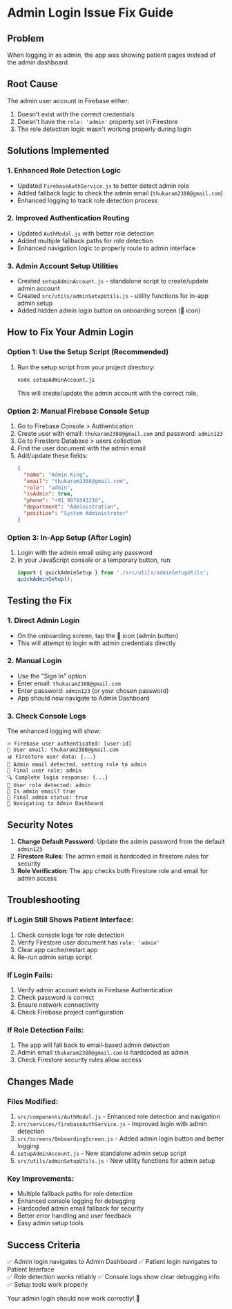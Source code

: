 # Admin Login Issue Fix Guide

## Problem
When logging in as admin, the app was showing patient pages instead of the admin dashboard.

## Root Cause
The admin user account in Firebase either:
1. Doesn't exist with the correct credentials
2. Doesn't have the `role: 'admin'` property set in Firestore
3. The role detection logic wasn't working properly during login

## Solutions Implemented

### 1. Enhanced Role Detection Logic
- Updated `FirebaseAuthService.js` to better detect admin role
- Added fallback logic to check the admin email (`thukaram2388@gmail.com`)
- Enhanced logging to track role detection process

### 2. Improved Authentication Routing
- Updated `AuthModal.js` with better role detection
- Added multiple fallback paths for role detection
- Enhanced navigation logic to properly route to admin interface

### 3. Admin Account Setup Utilities
- Created `setupAdminAccount.js` - standalone script to create/update admin account
- Created `src/utils/adminSetupUtils.js` - utility functions for in-app admin setup
- Added hidden admin login button on onboarding screen (👑 icon)

## How to Fix Your Admin Login

### Option 1: Use the Setup Script (Recommended)
1. Run the setup script from your project directory:
   ```bash
   node setupAdminAccount.js
   ```
   This will create/update the admin account with the correct role.

### Option 2: Manual Firebase Console Setup
1. Go to Firebase Console > Authentication
2. Create user with email: `thukaram2388@gmail.com` and password: `admin123`
3. Go to Firestore Database > users collection
4. Find the user document with the admin email
5. Add/update these fields:
   ```json
   {
     "name": "Admin King",
     "email": "thukaram2388@gmail.com",
     "role": "admin",
     "isAdmin": true,
     "phone": "+91 9876543210",
     "department": "Administration",
     "position": "System Administrator"
   }
   ```

### Option 3: In-App Setup (After Login)
1. Login with the admin email using any password
2. In your JavaScript console or a temporary button, run:
   ```javascript
   import { quickAdminSetup } from './src/utils/adminSetupUtils';
   quickAdminSetup();
   ```

## Testing the Fix

### 1. Direct Admin Login
- On the onboarding screen, tap the 👑 icon (admin button)
- This will attempt to login with admin credentials directly

### 2. Manual Login
- Use the "Sign In" option
- Enter email: `thukaram2388@gmail.com`
- Enter password: `admin123` (or your chosen password)
- App should now navigate to Admin Dashboard

### 3. Check Console Logs
The enhanced logging will show:
```
🔥 Firebase user authenticated: [user-id]
📧 User email: thukaram2388@gmail.com
📊 Firestore user data: {...}
👑 Admin email detected, setting role to admin
🔑 Final user role: admin
🔍 Complete login response: {...}
👤 User role detected: admin
🔑 Is admin email? true
👑 Final admin status: true
🚀 Navigating to Admin Dashboard
```

## Security Notes

1. **Change Default Password**: Update the admin password from the default `admin123`
2. **Firestore Rules**: The admin email is hardcoded in firestore.rules for security
3. **Role Verification**: The app checks both Firestore role and email for admin access

## Troubleshooting

### If Login Still Shows Patient Interface:
1. Check console logs for role detection
2. Verify Firestore user document has `role: 'admin'`
3. Clear app cache/restart app
4. Re-run admin setup script

### If Login Fails:
1. Verify admin account exists in Firebase Authentication
2. Check password is correct
3. Ensure network connectivity
4. Check Firebase project configuration

### If Role Detection Fails:
1. The app will fall back to email-based admin detection
2. Admin email `thukaram2388@gmail.com` is hardcoded as admin
3. Check Firestore security rules allow access

## Changes Made

### Files Modified:
1. `src/components/AuthModal.js` - Enhanced role detection and navigation
2. `src/services/firebaseAuthService.js` - Improved login with admin detection
3. `src/screens/OnboardingScreen.js` - Added admin login button and better logging
4. `setupAdminAccount.js` - New standalone admin setup script
5. `src/utils/adminSetupUtils.js` - New utility functions for admin setup

### Key Improvements:
- Multiple fallback paths for role detection
- Enhanced console logging for debugging
- Hardcoded admin email fallback for security
- Better error handling and user feedback
- Easy admin setup tools

## Success Criteria
✅ Admin login navigates to Admin Dashboard
✅ Patient login navigates to Patient Interface  
✅ Role detection works reliably
✅ Console logs show clear debugging info
✅ Setup tools work properly

Your admin login should now work correctly! 🎉